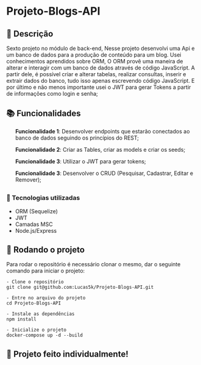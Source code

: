 # Projeto-Blogs-API

## :memo: Descrição
Sexto projeto no módulo de back-end, Nesse projeto desenvolvi uma Api e um banco de dados para a produção de conteúdo para um blog.
Usei conhecimentos aprendidos sobre ORM, O ORM provê uma maneira de alterar e interagir com um banco de dados através de código JavaScript. A partir dele, é possível criar e alterar tabelas, realizar consultas, inserir e extrair dados do banco, tudo isso apenas escrevendo código JavaScript.
E por último e não menos importante usei o JWT para gerar Tokens a partir de informações como login e senha;


## :books: Funcionalidades
<ol><b>Funcionalidade 1</b>: Desenvolver endpoints que estarão conectados ao banco de dados seguindo os princípios do REST;</ol>
<ol><b>Funcionalidade 2</b>: Criar as Tables, criar as models e criar os seeds;</ol>
<ol><b>Funcionalidade 3</b>: Utilizar o JWT para gerar tokens;</ol>
<ol><b>Funcionalidade 3</b>: Desenvolver o CRUD (Pesquisar, Cadastrar, Editar e Remover);</ol>


## <h3>:wrench: Tecnologias utilizadas</h3>
- ORM (Sequelize)
- JWT
- Camadas MSC
- Node.js/Express

## :rocket: Rodando o projeto
Para rodar o repositório é necessário clonar o mesmo, dar o seguinte comando para iniciar o projeto:
```
- Clone o repositório
git clone git@github.com:Lucas5k/Projeto-Blogs-API.git

- Entre no arquivo do projeto
cd Projeto-Blogs-API

- Instale as dependências
npm install

- Inicialize o projeto
docker-compose up -d --build

```

## :handshake: Projeto feito individualmente!
